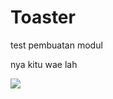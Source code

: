 # Toaster
test pembuatan modul

nya kitu wae lah

[![](https://jitpack.io/v/usupsuparma/Toaster.svg)](https://jitpack.io/#usupsuparma/Toaster)
